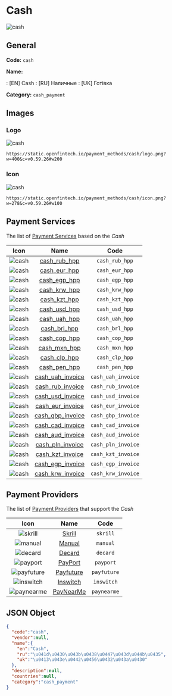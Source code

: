 
# Cash 
![cash](https://static.openfintech.io/payment_methods/cash/logo.png?w=400&c=v0.59.26#w200)  

## General 
**Code:** `cash` 
 
**Name:** 
 
:	[EN] Cash 
:	[RU] Наличные 
:	[UK] Готівка 
 
**Category:** `cash_payment` 
 

## Images 

### Logo 
![cash](https://static.openfintech.io/payment_methods/cash/logo.png?w=400&c=v0.59.26#w200)  

```
https://static.openfintech.io/payment_methods/cash/logo.png?w=400&c=v0.59.26#w200
```  

### Icon 
![cash](https://static.openfintech.io/payment_methods/cash/icon.png?w=278&c=v0.59.26#w100)  

```
https://static.openfintech.io/payment_methods/cash/icon.png?w=278&c=v0.59.26#w100
```  

## Payment Services 
 
The list of [Payment Services](/payment-services/) based on the _Cash_ 

|Icon|Name|Code| 
|:---:|:---:|:---:| 
|![cash](https://static.openfintech.io/payment_methods/cash/icon.png?w=278&c=v0.59.26#w100) |[cash_rub_hpp](/payment-services/cash_rub_hpp/)|`cash_rub_hpp`| 
|![cash](https://static.openfintech.io/payment_methods/cash/icon.png?w=278&c=v0.59.26#w100) |[cash_eur_hpp](/payment-services/cash_eur_hpp/)|`cash_eur_hpp`| 
|![cash](https://static.openfintech.io/payment_methods/cash/icon.png?w=278&c=v0.59.26#w100) |[cash_egp_hpp](/payment-services/cash_egp_hpp/)|`cash_egp_hpp`| 
|![cash](https://static.openfintech.io/payment_methods/cash/icon.png?w=278&c=v0.59.26#w100) |[cash_krw_hpp](/payment-services/cash_krw_hpp/)|`cash_krw_hpp`| 
|![cash](https://static.openfintech.io/payment_methods/cash/icon.png?w=278&c=v0.59.26#w100) |[cash_kzt_hpp](/payment-services/cash_kzt_hpp/)|`cash_kzt_hpp`| 
|![cash](https://static.openfintech.io/payment_methods/cash/icon.png?w=278&c=v0.59.26#w100) |[cash_usd_hpp](/payment-services/cash_usd_hpp/)|`cash_usd_hpp`| 
|![cash](https://static.openfintech.io/payment_methods/cash/icon.png?w=278&c=v0.59.26#w100) |[cash_uah_hpp](/payment-services/cash_uah_hpp/)|`cash_uah_hpp`| 
|![cash](https://static.openfintech.io/payment_methods/cash/icon.png?w=278&c=v0.59.26#w100) |[cash_brl_hpp](/payment-services/cash_brl_hpp/)|`cash_brl_hpp`| 
|![cash](https://static.openfintech.io/payment_methods/cash/icon.png?w=278&c=v0.59.26#w100) |[cash_cop_hpp](/payment-services/cash_cop_hpp/)|`cash_cop_hpp`| 
|![cash](https://static.openfintech.io/payment_methods/cash/icon.png?w=278&c=v0.59.26#w100) |[cash_mxn_hpp](/payment-services/cash_mxn_hpp/)|`cash_mxn_hpp`| 
|![cash](https://static.openfintech.io/payment_methods/cash/icon.png?w=278&c=v0.59.26#w100) |[cash_clp_hpp](/payment-services/cash_clp_hpp/)|`cash_clp_hpp`| 
|![cash](https://static.openfintech.io/payment_methods/cash/icon.png?w=278&c=v0.59.26#w100) |[cash_pen_hpp](/payment-services/cash_pen_hpp/)|`cash_pen_hpp`| 
|![cash](https://static.openfintech.io/payment_methods/cash/icon.png?w=278&c=v0.59.26#w100) |[cash_uah_invoice](/payment-services/cash_uah_invoice/)|`cash_uah_invoice`| 
|![cash](https://static.openfintech.io/payment_methods/cash/icon.png?w=278&c=v0.59.26#w100) |[cash_rub_invoice](/payment-services/cash_rub_invoice/)|`cash_rub_invoice`| 
|![cash](https://static.openfintech.io/payment_methods/cash/icon.png?w=278&c=v0.59.26#w100) |[cash_usd_invoice](/payment-services/cash_usd_invoice/)|`cash_usd_invoice`| 
|![cash](https://static.openfintech.io/payment_methods/cash/icon.png?w=278&c=v0.59.26#w100) |[cash_eur_invoice](/payment-services/cash_eur_invoice/)|`cash_eur_invoice`| 
|![cash](https://static.openfintech.io/payment_methods/cash/icon.png?w=278&c=v0.59.26#w100) |[cash_gbp_invoice](/payment-services/cash_gbp_invoice/)|`cash_gbp_invoice`| 
|![cash](https://static.openfintech.io/payment_methods/cash/icon.png?w=278&c=v0.59.26#w100) |[cash_cad_invoice](/payment-services/cash_cad_invoice/)|`cash_cad_invoice`| 
|![cash](https://static.openfintech.io/payment_methods/cash/icon.png?w=278&c=v0.59.26#w100) |[cash_aud_invoice](/payment-services/cash_aud_invoice/)|`cash_aud_invoice`| 
|![cash](https://static.openfintech.io/payment_methods/cash/icon.png?w=278&c=v0.59.26#w100) |[cash_pln_invoice](/payment-services/cash_pln_invoice/)|`cash_pln_invoice`| 
|![cash](https://static.openfintech.io/payment_methods/cash/icon.png?w=278&c=v0.59.26#w100) |[cash_kzt_invoice](/payment-services/cash_kzt_invoice/)|`cash_kzt_invoice`| 
|![cash](https://static.openfintech.io/payment_methods/cash/icon.png?w=278&c=v0.59.26#w100) |[cash_egp_invoice](/payment-services/cash_egp_invoice/)|`cash_egp_invoice`| 
|![cash](https://static.openfintech.io/payment_methods/cash/icon.png?w=278&c=v0.59.26#w100) |[cash_krw_invoice](/payment-services/cash_krw_invoice/)|`cash_krw_invoice`| 
 

## Payment Providers 
 
The list of [Payment Providers](/payment-providers/) that support the _Cash_ 

|Icon|Name|Code| 
|:---:|:---:|:---:| 
|![skrill](https://static.openfintech.io/payment_providers/skrill/icon.svg?w=278&c=v0.59.26#w100) |[Skrill](/payment-providers/skrill/)|`skrill`| 
|![manual](https://static.openfintech.io/payment_providers/manual/icon.svg?w=278&c=v0.59.26#w100) |[Manual](/payment-providers/manual/)|`manual`| 
|![decard](https://static.openfintech.io/payment_providers/decard/icon.svg?w=278&c=v0.59.26#w100) |[Decard](/payment-providers/decard/)|`decard`| 
|![payport](https://static.openfintech.io/payment_providers/payport/icon.svg?w=278&c=v0.59.26#w100) |[PayPort](/payment-providers/payport/)|`payport`| 
|![payfuture](https://static.openfintech.io/payment_providers/payfuture/icon.svg?w=278&c=v0.59.26#w100) |[Payfuture](/payment-providers/payfuture/)|`payfuture`| 
|![inswitch](https://static.openfintech.io/payment_providers/inswitch/icon.png?w=278&c=v0.59.26#w100) |[Inswitch](/payment-providers/inswitch/)|`inswitch`| 
|![paynearme](https://static.openfintech.io/payment_providers/paynearme/icon.svg?w=278&c=v0.59.26#w100) |[PayNearMe](/payment-providers/paynearme/)|`paynearme`| 
 

## JSON Object 

```json
{
  "code":"cash",
  "vendor":null,
  "name":{
    "en":"Cash",
    "ru":"\u041d\u0430\u043b\u0438\u0447\u043d\u044b\u0435",
    "uk":"\u0413\u043e\u0442\u0456\u0432\u043a\u0430"
  },
  "description":null,
  "countries":null,
  "category":"cash_payment"
}
```  
